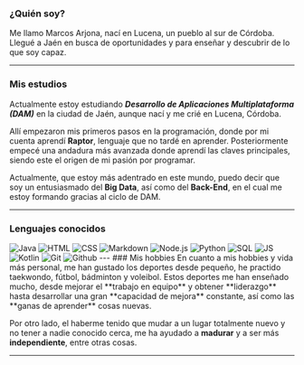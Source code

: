 ### ¿Quién soy?

Me llamo Marcos Arjona, nací en Lucena, un pueblo al sur de Córdoba. Llegué a Jaén en busca de oportunidades y para enseñar y descubrir de lo que soy capaz.

---
### Mis estudios
Actualmente estoy estudiando ***Desarrollo de Aplicaciones Multiplataforma (DAM)*** en la ciudad de Jaén, aunque nací y me crié en Lucena, Córdoba. 

Allí empezaron mis primeros pasos en la programación, donde por mi cuenta aprendí **Raptor**, lenguaje que no tardé en aprender. Posteriormente empecé una andadura más avanzada 
donde aprendí las claves principales, siendo este el origen de mi pasión por programar.

Actualmente, que estoy más adentrado en este mundo, puedo decir que soy un entusiasmado del **Big Data**, así como del **Back-End**, en el cual me estoy formando gracias al ciclo de DAM.

---
### Lenguajes conocidos
<span>
  <img alt="Java" src="https://custom-icon-badges.demolab.com/badge/Java-007396.svg?logo=java&logoColor=white">
  <img alt="HTML" src="https://img.shields.io/badge/HTML-E34F26.svg?logo=html5&logoColor=white">
  <img alt="CSS" src="https://img.shields.io/badge/CSS-1572B6.svg?logo=css3&logoColor=white">
  <img alt="Markdown" src="https://img.shields.io/badge/Markdown-000000.svg?logo=markdown&logoColor=white">
  <img alt="Node.js" src="https://img.shields.io/badge/Node.js-43853D.svg?logo=node.js&logoColor=white">
  <img alt="Python" src="https://img.shields.io/badge/Python-14354C.svg?logo=python&logoColor=white">
  <img alt="SQL" src="https://img.shields.io/badge/-SQL-4479A1?style=flat&logo=postgresql&logoColor=white">
  <img alt="JS" src="https://img.shields.io/badge/-JavaScript-F7DF1E?style=flat&logo=javascript&logoColor=black"> 
  <img alt="Kotlin" src="https://img.shields.io/badge/-Kotlin-0095D5?style=flat&logo=kotlin&logoColor=white">
  <img alt="Git" src="https://img.shields.io/badge/-Git-F05032?style=flat&logo=git&logoColor=white">
  <img alt="Github" src="https://img.shields.io/badge/-GitHub-181717?style=flat&logo=github&logoColor=white">
</span>
---
### Mis hobbies
En cuanto a mis hobbies y vida más personal, me han gustado los deportes desde pequeño, he practido taekwondo, fútbol, bádminton y voleibol. Estos deportes me han enseñado mucho, desde mejorar 
el **trabajo en equipo** y obtener **liderazgo** hasta desarrollar una gran **capacidad de mejora** constante, así como las **ganas de aprender** cosas nuevas.

Por otro lado, el haberme tenido que mudar a un lugar totalmente nuevo y no tener a nadie conocido cerca, me ha ayudado a **madurar** y a ser más **independiente**, entre otras cosas.

--- 
